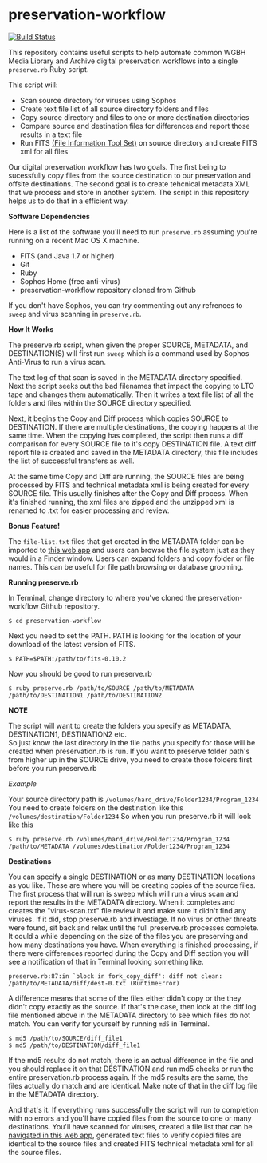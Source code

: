 # preservation-workflow

[![Build Status](https://travis-ci.org/WGBH/preservation-workflow.svg?branch=master)](https://travis-ci.org/WGBH/preservation-workflow)

This repository contains useful scripts to help automate common WGBH Media Library and Archive digital preservation workflows into a single `preserve.rb` Ruby script.

This script will:
- Scan source directory for viruses using Sophos
- Create text file list of all source directory folders and files
- Copy source directory and files to one or more destination directories
- Compare source and destination files for differences and report those results in a text file
- Run FITS [(File Information Tool Set)](http://projects.iq.harvard.edu/fits/home) on source directory and create FITS xml for all files

Our digital preservation workflow has two goals.  The first being to sucessfully copy files from the source destination to our preservation and offsite destinations.
The second goal is to create tehcnical metadata XML that we process and store in another system.  The script in this repository helps us to do that in a efficient way.

**Software Dependencies**

Here is a list of the software you'll need to run `preserve.rb` assuming you're running on a recent Mac OS X machine.

- FITS (and Java 1.7 or higher)
- Git
- Ruby
- Sophos Home (free anti-virus)
- preservation-workflow repository cloned from Github

If you don't have Sophos, you can try commenting out any refrences to `sweep` and virus scanning in `preserve.rb`.

**How It Works**

The preserve.rb script, when given the proper SOURCE, METADATA, and DESTINATION(S) will first run `sweep` which is a command used by Sophos Anti-Virus to run a virus scan.  

The text log of that scan is saved in the METADATA directory specified. 
Next the script seeks out the bad filenames that impact the copying to LTO tape and changes them automatically.  Then it writes a text file list of all the folders and files within the SOURCE directory specified.

Next, it begins the Copy and Diff process which copies SOURCE to DESTINATION.  If there are multiple destinations, the copying happens at the same time.  When the copying has completed, the script then runs a diff comparison for every SOURCE file to it's copy DESTINATION file.  A text diff report file is created and saved in the METADATA directory, this file includes the list of successful transfers as well.

At the same time Copy and Diff are running, the SOURCE files are being processed by FITS and technical metadata xml is being created for every SOURCE file.  This usually finishes after the Copy and Diff process.  When it's finished running, the xml files are zipped and the unzipped xml is renamed to .txt for easier processing and review.

**Bonus Feature!**

The `file-list.txt` files that get created in the METADATA folder can be imported to [this web app](http://wgbh.github.io/preservation-workflow/) and users can browse the file system just as they would in a Finder window.  Users can expand folders and copy folder or file names.  This can be useful for file path browsing or database grooming.

**Running preserve.rb**

In Terminal, change directory to where you've cloned the preservation-workflow Github repository.
```
$ cd preservation-workflow
```

Next you need to set the PATH.  PATH is looking for the location of your download of the latest version of FITS.
```
$ PATH=$PATH:/path/to/fits-0.10.2
```

Now you should be good to run preserve.rb
```
$ ruby preserve.rb /path/to/SOURCE /path/to/METADATA /path/to/DESTINATION1 /path/to/DESTINATION2
```
**NOTE**

The script will want to create the folders you specify as METADATA, DESTINATION1, DESTINATION2 etc.  
So just know the last directory in the file paths you specify for those will be created when preservation.rb is run.  If you want to preserve folder path's from higher up in the SOURCE drive, you need to create those folders first before you run preserve.rb

*Example*

Your source directory path is `/volumes/hard_drive/Folder1234/Program_1234`
You need to create folders on the destination like this `/volumes/destination/Folder1234`
So when you run preserve.rb it will look like this 
```
$ ruby preserve.rb /volumes/hard_drive/Folder1234/Program_1234 /path/to/METADATA /volumes/destination/Folder1234/Program_1234
```

**Destinations**

You can specify a single DESTINATION or as many DESTINATION locations as you like.  These are where you will be creating copies of the source files.
The first process that will run is sweep which will run a virus scan and report the results in the METADATA directory.  When it completes and creates the "virus-scan.txt" file review it and make sure it didn't find any viruses.  If it did, stop preserve.rb and investiage.  If no virus or other threats were found, sit back and relax until the full preserve.rb processes complete.  It could a while depending on the size of the files you are preserving and how many destinations you have.
When everything is finished processing, if there were differences reported during the Copy and Diff section you will see a notification of that in Terminal looking something like.
```
preserve.rb:87:in `block in fork_copy_diff': diff not clean: /path/to/METADATA/diff/dest-0.txt (RuntimeError)
```
A difference means that some of the files either didn't copy or the they didn't copy exactly as the source.
If that's the case, then look at the diff log file mentioned above in the METADATA directory to see which files do not match.
You can verify for yourself by running `md5` in Terminal.
```
$ md5 /path/to/SOURCE/diff_file1
$ md5 /path/to/DESTINATION/diff_file1
```
If the md5 results do not match, there is an actual difference in the file and you should replace it on that DESTINATION and run md5 checks or run the entire preservation.rb process again.
If the md5 results are the same, the files actually do match and are identical.  Make note of that in the diff log file in the METADATA directory.

And that's it.  If everything runs successfully the script will run to completion with no errors and you'll have copied files from the source to one or many destinations.  You'll have scanned for viruses, created a file list that can be [navigated in this web app](http://wgbh.github.io/preservation-workflow/), generated text files to verify copied files are identical to the source files and created FITS technical metadata xml for all the source files.
